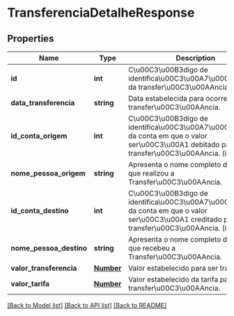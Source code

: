 # TransferenciaDetalheResponse

## Properties
Name | Type | Description | Notes
------------ | ------------- | ------------- | -------------
**id** | **int** | C\u00C3\u00B3digo de identifica\u00C3\u00A7\u00C3\u00A3o da transfer\u00C3\u00AAncia (id). | [optional] 
**data_transferencia** | **string** | Data estabelecida para ocorrer a transfer\u00C3\u00AAncia. | [optional] 
**id_conta_origem** | **int** | C\u00C3\u00B3digo de identifica\u00C3\u00A7\u00C3\u00A3o da conta em que o valor ser\u00C3\u00A1 debitado para a transfer\u00C3\u00AAncia. (id). | [optional] 
**nome_pessoa_origem** | **string** | Apresenta o nome completo da pessoa que realizou a Transfer\u00C3\u00AAncia. | [optional] 
**id_conta_destino** | **int** | C\u00C3\u00B3digo de identifica\u00C3\u00A7\u00C3\u00A3o da conta em que o valor ser\u00C3\u00A1 creditado para a transfer\u00C3\u00AAncia. (id). | [optional] 
**nome_pessoa_destino** | **string** | Apresenta o nome completo da pessoa que recebeu a Transfer\u00C3\u00AAncia. | [optional] 
**valor_transferencia** | [**Number**](Number.md) | Valor estabelecido para ser transferido. | [optional] 
**valor_tarifa** | [**Number**](Number.md) | Valor estabelecido da tarifa para a transfer\u00C3\u00AAncia. | [optional] 

[[Back to Model list]](../README.md#documentation-for-models) [[Back to API list]](../README.md#documentation-for-api-endpoints) [[Back to README]](../README.md)


